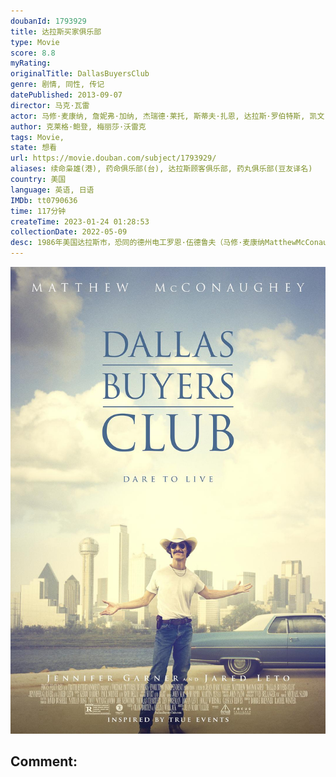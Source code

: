 ```yaml
---
doubanId: 1793929
title: 达拉斯买家俱乐部
type: Movie
score: 8.8
myRating: 
originalTitle: DallasBuyersClub
genre: 剧情, 同性, 传记
datePublished: 2013-09-07
director: 马克·瓦雷
actor: 马修·麦康纳, 詹妮弗·加纳, 杰瑞德·莱托, 斯蒂夫·扎恩, 达拉斯·罗伯特斯, 凯文·兰金, 丹尼斯·欧哈拉, 简·麦克尼尔, 格里芬·邓恩, 詹姆斯·杜蒙特, 朱丽叶·里夫斯, 斯蒂菲·格罗特, ·埃弗摩尔, 道格拉斯·, 迈克尔·奥尼尔, undefined, 布拉德福德·考克斯, 爱德华·, 唐娜·杜普兰提尔, 伊恩·卡塞尔伯里, 肖恩·博伊德, 斯科特·武田, 劳伦斯·特纳
author: 克莱格·鲍登, 梅丽莎·沃雷克
tags: Movie, 
state: 想看
url: https://movie.douban.com/subject/1793929/
aliases: 续命枭雄(港), 药命俱乐部(台), 达拉斯顾客俱乐部, 药丸俱乐部(豆友译名)
country: 美国
language: 英语, 日语
IMDb: tt0790636
time: 117分钟
createTime: 2023-01-24 01:28:53
collectionDate: 2022-05-09
desc: 1986年美国达拉斯市，恐同的德州电工罗恩·伍德鲁夫（马修·麦康纳MatthewMcConaughey饰）发现自己患上“同志病”——艾滋，生命只剩30天。他使用的AZT（叠氮胸苷）是当时美国药管...
---
```


![image](assets/p2166160837.jpg)

Comment: 
---

